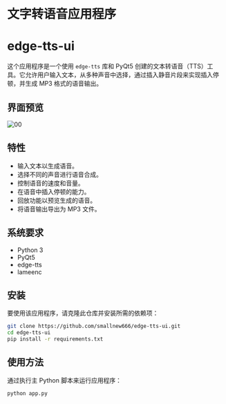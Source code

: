 # 文字转语音应用程序
# edge-tts-ui

这个应用程序是一个使用 `edge-tts` 库和 PyQt5 创建的文本转语音（TTS）工具。它允许用户输入文本，从多种声音中选择，通过插入静音片段来实现插入停顿，并生成 MP3 格式的语音输出。

## 界面预览
![00](https://github.com/smallnew666/edge-tts-ui/assets/24582880/67474188-29bc-48af-91c6-8ad5ad823ea8)

## 特性
- 输入文本以生成语音。
- 选择不同的声音进行语音合成。
- 控制语音的速度和音量。
- 在语音中插入停顿的能力。
- 回放功能以预览生成的语音。
- 将语音输出导出为 MP3 文件。
## 系统要求
- Python 3
- PyQt5
- edge-tts
- lameenc
## 安装

要使用该应用程序，请克隆此仓库并安装所需的依赖项：

```bash
git clone https://github.com/smallnew666/edge-tts-ui.git
cd edge-tts-ui
pip install -r requirements.txt
```


## 使用方法

通过执行主 Python 脚本来运行应用程序：

```bash
python app.py
```
